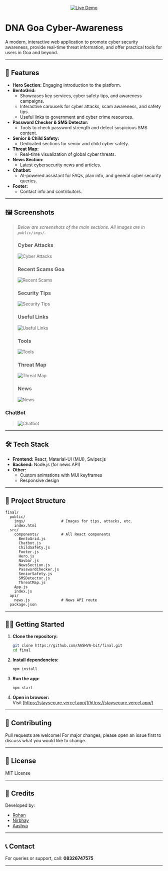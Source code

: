 <!-- Live Demo Badge -->
<p align="center">
  <a href="https://final-nine-vert.vercel.app/" target="_blank">
    <img src="https://img.shields.io/badge/Live%20Demo-Visit%20Now-00cec9?style=for-the-badge&logo=vercel&logoColor=white" alt="Live Demo"/>
  </a>
</p>

# DNA Goa Cyber-Awareness

A modern, interactive web application to promote cyber security awareness, provide real-time threat information, and offer practical tools for users in Goa and beyond.

---

## 🚀 Features

- **Hero Section:** Engaging introduction to the platform.
- **BentoGrid:**  
  - Showcases key services, cyber safety tips, and awareness campaigns.
  - Interactive carousels for cyber attacks, scam awareness, and safety tips.
  - Useful links to government and cyber crime resources.
- **Password Checker & SMS Detector:**  
  - Tools to check password strength and detect suspicious SMS content.
- **Senior & Child Safety:**  
  - Dedicated sections for senior and child cyber safety.
- **Threat Map:**  
  - Real-time visualization of global cyber threats.
- **News Section:**  
  - Latest cybersecurity news and articles.
- **Chatbot:**  
  - AI-powered assistant for FAQs, plan info, and general cyber security queries.
- **Footer:**  
  - Contact info and contributors.

---

## 🖼️ Screenshots

> _Below are screenshots of the main sections. All images are in `public/imgs/`._
>
> ### Cyber Attacks
> ![Cyber Attacks](public/imgs/cyberattacksec.png)
>
> ### Recent Scams Goa
> ![Recent Scams](public/imgs/goascam.png)
>
> ### Security Tips
> ![Security Tips](public/imgs/sectips.png)
>
> ### Useful Links
> ![Useful Links](public/imgs/links.png)
>
> ### Tools
> ![Tools](public/imgs/tools.png)
>
> ### Threat Map
> ![Threat Map](public/imgs/map.png)
>
> ### News
> ![News](public/imgs/news.png)
>
 ### ChatBot
> ![Chatbot](public/imgs/bot.png)

---

## 🛠️ Tech Stack

- **Frontend:** React, Material-UI (MUI), Swiper.js
- **Backend:** Node.js (for news API)
- **Other:**  
  - Custom animations with MUI keyframes
  - Responsive design

---

## 📁 Project Structure

```
final/
  public/
    imgs/                # Images for tips, attacks, etc.
    index.html
  src/
    components/          # All React components
      BentoGrid.js
      Chatbot.js
      ChildSafety.js
      Footer.js
      Hero.js
      Navbar.js
      NewsSection.js
      PasswordChecker.js
      SeniorSafety.js
      SMSDetector.js
      ThreatMap.js
    App.js
    index.js
  api/
    news.js              # News API route
  package.json
```

---

## 🧑‍💻 Getting Started

1. **Clone the repository:**
   ```sh
   git clone https://github.com/AASHVA-bit/final.git
   cd final
   ```

2. **Install dependencies:**
   ```sh
   npm install
   ```

3. **Run the app:**
   ```sh
   npm start
   ```

4. **Open in browser:**  
   Visit [https://staysecure.vercel.app/](https://staysecure.vercel.app/)

---

## 📢 Contributing

Pull requests are welcome! For major changes, please open an issue first to discuss what you would like to change.

---

## 📄 License

MIT License

---

## 🙏 Credits

Developed by: 
- [Rohan](https://github.com/Rohan-Zara)
- [Nirbhay](https://github.com/24nirbhay)
- [Aashva](https://github.com/AASHVA-bit)

---

## 📞 Contact

For queries or support, call: **08326747575**

---
